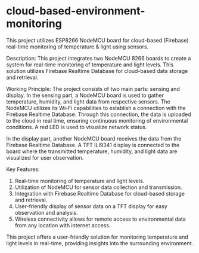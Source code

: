 # cloud-based-environment-monitoring
This project utilizes ESP8266 NodeMCU board for cloud-based (Firebase) real-time monitoring of temperature &amp; light using sensors.

Description: 
This project integrates two NodeMCU 8266 boards to create a system for real-time monitoring of temperature and light levels. This solution utilizes Firebase Realtime Database for cloud-based data storage and retrieval. 
 
Working Principle: 
The project consists of two main parts: sensing and display. 
In the sensing part, a NodeMCU board is used to gather temperature, humidity, and light data from respective sensors. The NodeMCU utilizes its Wi-Fi capabilities to establish a connection with the Firebase Realtime Database. Through this connection, the data is uploaded to the cloud in real time, ensuring continuous monitoring of environmental conditions. A red LED is used to visualize network status. 

In the display part, another NodeMCU board receives the data from the Firebase Realtime Database. A TFT ILI9341 display is connected to the board where the transmitted temperature, humidity, and light data are visualized for user observation.
 
 
Key Features: 
1. Real-time monitoring of temperature and light levels. 
2. Utilization of NodeMCU for sensor data collection and transmission. 
3. Integration with Firebase Realtime Database for cloud-based storage and retrieval. 
4. User-friendly display of sensor data on a TFT display for easy observation and analysis. 
5. Wireless connectivity allows for remote access to environmental data from any location with internet access. 
 
This project offers a user-friendly solution for monitoring temperature and light levels in real-time, providing insights into the surrounding environment. 

